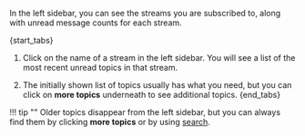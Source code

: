 In the left sidebar, you can see the streams you are subscribed to, along with
unread message counts for each stream.

{start_tabs}
1. Click on the name of a stream in the left sidebar. You will see a list of the
   most recent unread topics in that stream.

1. The initially shown list of topics usually has what you need, but you can
   click on **more topics** underneath to see additional topics.
{end_tabs}

!!! tip ""
    Older topics disappear from the left sidebar, but you can always find them
    by clicking **more topics** or by using [search](/help/search-for-messages).
